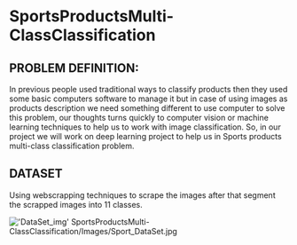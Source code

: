 # SportsProductsMulti-ClassClassification

## PROBLEM DEFINITION:
In previous people used  traditional ways to classify products then they used some basic computers software to manage it but in case of using images as products description we need something different to use computer to solve this problem, our thoughts turns quickly to computer vision or machine learning techniques to help us to work with image classification. So, in our project we will work on deep learning project to help us in Sports products multi-class classification problem.

## DATASET
Using webscrapping techniques to scrape the images after that segment the scrapped images into 11 classes.

!['DataSet_img'](SportsProductsMulti-ClassClassification/Images/Sport_DataSet.jpg)
SportsProductsMulti-ClassClassification/Images/Sport_DataSet.jpg
